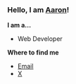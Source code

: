 
### Hello, I am [Aaron](https://www.ultimate-kernel.fun)!

**I am a...**

- Web Developer 

<!-- **Skills**
- Frontend: HTML5, CSS3, JavaScript, Vue, React, TypeScript
- Backend: Node.js, Koa, MySQL, MongoDB, Nginx, Linux, Docker -->


 <!-- ![](https://github-readme-stats.vercel.app/api?username=aaronlamz&count_private=true&show_icons=true&icon_color=0366d6&text_color=24292e&bg_color=eeeeee&hide_title=true&card_width=100%) -->

**Where to find me**

- [Email](mailto:aaronlamz2022@gmail.com)
- [X](https://x.com/aaronlamz)
<!-- [Telegram](https://t.me/discover_001)  -->
